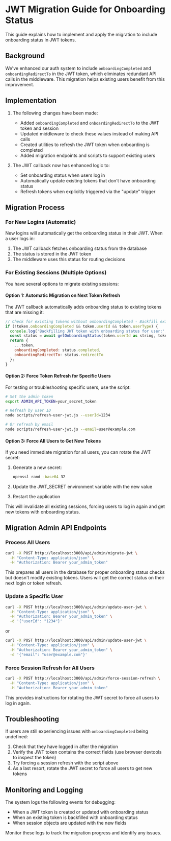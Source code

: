 # JWT Migration Guide for Onboarding Status

This guide explains how to implement and apply the migration to include onboarding status in JWT tokens.

## Background

We've enhanced our auth system to include `onboardingCompleted` and `onboardingRedirectTo` in the JWT token, which eliminates redundant API calls in the middleware. This migration helps existing users benefit from this improvement.

## Implementation

1. The following changes have been made:
   - Added `onboardingCompleted` and `onboardingRedirectTo` to the JWT token and session
   - Updated middleware to check these values instead of making API calls
   - Created utilities to refresh the JWT token when onboarding is completed
   - Added migration endpoints and scripts to support existing users

2. The JWT callback now has enhanced logic to:
   - Set onboarding status when users log in
   - Automatically update existing tokens that don't have onboarding status
   - Refresh tokens when explicitly triggered via the "update" trigger

## Migration Process

### For New Logins (Automatic)

New logins will automatically get the onboarding status in their JWT. When a user logs in:

1. The JWT callback fetches onboarding status from the database
2. The status is stored in the JWT token
3. The middleware uses this status for routing decisions

### For Existing Sessions (Multiple Options)

You have several options to migrate existing sessions:

#### Option 1: Automatic Migration on Next Token Refresh

The JWT callback automatically adds onboarding status to existing tokens that are missing it:

```js
// Check for existing tokens without onboardingCompleted - Backfill existing tokens
if (!token.onboardingCompleted && token.userId && token.userType) {
  console.log('Backfilling JWT token with onboarding status for user:', token.userId);
  const status = await getOnboardingStatus(token.userId as string, token.userType as string);
  return { 
    ...token, 
    onboardingCompleted: status.completed, 
    onboardingRedirectTo: status.redirectTo 
  };
}
```

#### Option 2: Force Token Refresh for Specific Users

For testing or troubleshooting specific users, use the script:

```bash
# Set the admin token
export ADMIN_API_TOKEN=your_secret_token

# Refresh by user ID
node scripts/refresh-user-jwt.js --userId=1234

# Or refresh by email
node scripts/refresh-user-jwt.js --email=user@example.com
```

#### Option 3: Force All Users to Get New Tokens

If you need immediate migration for all users, you can rotate the JWT secret:

1. Generate a new secret:
   ```bash
   openssl rand -base64 32
   ```

2. Update the JWT_SECRET environment variable with the new value

3. Restart the application

This will invalidate all existing sessions, forcing users to log in again and get new tokens with onboarding status.

## Migration Admin API Endpoints

### Process All Users

```bash
curl -X POST http://localhost:3000/api/admin/migrate-jwt \
  -H "Content-Type: application/json" \
  -H "Authorization: Bearer your_admin_token"
```

This prepares all users in the database for proper onboarding status checks but doesn't modify existing tokens. Users will get the correct status on their next login or token refresh.

### Update a Specific User

```bash
curl -X POST http://localhost:3000/api/admin/update-user-jwt \
  -H "Content-Type: application/json" \
  -H "Authorization: Bearer your_admin_token" \
  -d '{"userId": "1234"}'
```

or

```bash
curl -X POST http://localhost:3000/api/admin/update-user-jwt \
  -H "Content-Type: application/json" \
  -H "Authorization: Bearer your_admin_token" \
  -d '{"email": "user@example.com"}'
```

### Force Session Refresh for All Users

```bash
curl -X POST http://localhost:3000/api/admin/force-session-refresh \
  -H "Content-Type: application/json" \
  -H "Authorization: Bearer your_admin_token"
```

This provides instructions for rotating the JWT secret to force all users to log in again.

## Troubleshooting

If users are still experiencing issues with `onboardingCompleted` being undefined:

1. Check that they have logged in after the migration
2. Verify the JWT token contains the correct fields (use browser devtools to inspect the token)
3. Try forcing a session refresh with the script above
4. As a last resort, rotate the JWT secret to force all users to get new tokens

## Monitoring and Logging

The system logs the following events for debugging:

- When a JWT token is created or updated with onboarding status
- When an existing token is backfilled with onboarding status
- When session objects are updated with the new fields

Monitor these logs to track the migration progress and identify any issues. 